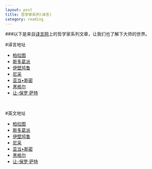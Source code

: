 ```yaml
---
layout: post
title: 哲学家系列(译言)
category: reading
---
```



###以下是来自[译言网](http://yeeyan.org)上的哲学家系列文章，让我们也了解下大师的世界。          
    
#译言地址

* [柏拉图](http://select.yeeyan.org/view/719/419410)
* [斯多葛派](http://article.yeeyan.org/view/719/419425)
* [伊壁鸠鲁](http://article.yeeyan.org/view/719/419526)
* [尼采](http://select.yeeyan.org/view/719/420200)
* [亚当•斯密](http://select.yeeyan.org/view/719/420956)
* [黑格尔](http://select.yeeyan.org/view/719/421770)
* [让-保罗·萨特](http://select.yeeyan.org/view/719/422707)



<br />

#英文地址  				

* [柏拉图](http://thephilosophersmail.com/perspective/the-great-philosophers-1-plato/)
* [斯多葛派](http://thephilosophersmail.com/virtues/the-great-philosophers-2-the-stoics/)
* [伊壁鸠鲁](http://thephilosophersmail.com/virtues/the-great-philosophers-3-epicurus/)
* [尼采](http://thephilosophersmail.com/virtues/the-great-philosophers-4-nietzsche/)
* [亚当•斯密](http://thephilosophersmail.com/perspective/the-great-philosophers-5-adam-smith/)
* [黑格尔](http://thephilosophersmail.com/virtues/the-great-philosophers-6-hegel/)
* [让-保罗·萨特](http://thephilosophersmail.com/perspective/the-great-philosophers-7-jean-paul-sartre/)